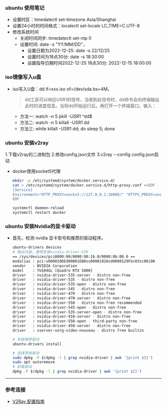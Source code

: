 ### ubuntu 使用笔记
- 设置时区：timedatectl set-timezone Asia/Shanghai
- 设置24小时的时间格式：localectl set-locale LC_TIME=C.UTF-8
- 修改系统时间
  - 关闭时间同步: timedatectl set-ntp 0
  - 设置时间: date -s "YY/MM/DD"，
    - 设置日期为2022-12-25: date -s 22/12/25
    - 设置时间为18点30分: date -s 18:30:00
    - 设置指导日期时间2022-12-25 18点30分: 2022-12-15 18:00:00
### iso镜像写入u盘
- iso写入U盘：dd if=xxx.iso of=/dev/sda bs=4M。
  > dd工具可以响应USR1的信号，当收到此信号时，dd命令会向终端输出此时的进度信息。当将dd开始运行后，再打开一个终端窗口，输入：
    - 方法一: watch -n 5 pkill -USR1 ^dd$
    - 方法二: watch -n 5 killall -USR1 dd
    - 方法三: while killall -USR1 dd; do sleep 5; done

### ubuntu 安装v2ray
1.下载v2ray的二进制包
2.修改config.json文件
3.v2ray --config config.json启动

- docker使用socket5代理
  ```bash
  mkdir -p /etc/systemd/system/docker.service.d/
  cat > /etc/systemd/system/docker.service.d/http-proxy.conf <<EOF
  [Service]
  Environment="HTTP_PROXY=socks5://127.0.0.1:10808/" "HTTPS_PROXY=socks5://127.0.0.1:10808/"
  EOF
  
  systemctl daemon-reload
  systemctl restart docker
  ```
### ubuntu 安装Nvidia的显卡驱动
- 首先，检测 nvidia 显卡型号和推荐的驱动程序。
  ```bash
  ubuntu-drivers devices
  # 输出内容，推荐安装nvidia-driver-550
  == /sys/devices/pci0000:00/0000:00:16.0/0000:0b:00.0 ==
  modalias : pci:v000010DEd00001EB0sv00001028sd0000129Fbc03sc00i00
  vendor   : NVIDIA Corporation
  model    : TU104GL [Quadro RTX 5000]
  driver   : nvidia-driver-535-server - distro non-free
  driver   : nvidia-driver-535 - distro non-free
  driver   : nvidia-driver-535-open - distro non-free
  driver   : nvidia-driver-545 - distro non-free
  driver   : nvidia-driver-470 - distro non-free
  driver   : nvidia-driver-470-server - distro non-free
  driver   : nvidia-driver-550 - distro non-free recommended
  driver   : nvidia-driver-545-open - distro non-free
  driver   : nvidia-driver-535-server-open - distro non-free
  driver   : nvidia-driver-418-server - distro non-free
  driver   : nvidia-driver-550-open - third-party non-free
  driver   : nvidia-driver-450-server - distro non-free
  driver   : xserver-xorg-video-nouveau - distro free builtin

  # 安装推荐驱动
  ubuntu-drivers install

  # 选择其他驱动
  sudo dpkg -P $(dpkg -l | grep nvidia-driver | awk '{print $2}')
  sudo apt autoremove
  # 卸载驱动
  dpkg -P $(dpkg -l | grep nvidia-driver | awk '{print $2}')
  ```
---
### 参考连接
- [V2Ray 配置指南](https://toutyrater.github.io/advanced/outboundproxy.html)
